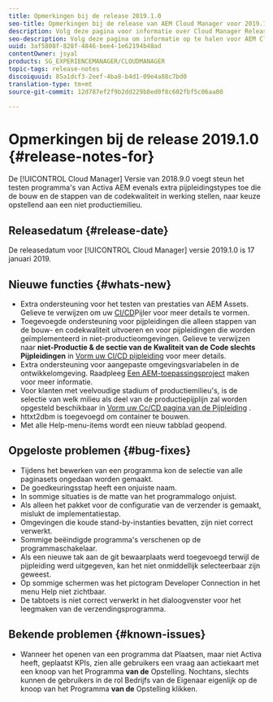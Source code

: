 ```yaml
---
title: Opmerkingen bij de release 2019.1.0
seo-title: Opmerkingen bij de release van AEM Cloud Manager voor 2019.1.0
description: Volg deze pagina voor informatie over Cloud Manager Release 2019.1.0.
seo-description: Volg deze pagina om informatie op te halen voor AEM Cloud Manager Release 2019.1.0.
uuid: 3af5808f-828f-4846-bee4-1e62194b48ad
contentOwner: jsyal
products: SG_EXPERIENCEMANAGER/CLOUDMANAGER
topic-tags: release-notes
discoiquuid: 85a1dcf3-2eef-4ba8-b4d1-09e4a88c7bd0
translation-type: tm+mt
source-git-commit: 12d787ef2f9b2dd229b8ed0f8c602fbf5c06aa80

---
```



# Opmerkingen bij de release 2019.1.0 {#release-notes-for}

De [!UICONTROL Cloud Manager] Versie van 2018.9.0 voegt steun het testen programma&#39;s van Activa AEM evenals extra pijpleidingstypes toe die de bouw en de stappen van de codekwaliteit in werking stellen, naar keuze opstellend aan een niet productiemilieu.

## Releasedatum {#release-date}

De releasedatum voor [!UICONTROL Cloud Manager] versie 2019.1.0 is 17 januari 2019.

## Nieuwe functies {#whats-new}

* Extra ondersteuning voor het testen van prestaties van AEM Assets. Gelieve te verwijzen om uw [CI/CD](configuring-pipeline.md)Pijler voor meer details te vormen.
* Toegevoegde ondersteuning voor pijpleidingen die alleen stappen van de bouw- en codekwaliteit uitvoeren en voor pijpleidingen die worden geïmplementeerd in niet-productieomgevingen. Gelieve te verwijzen naar **niet-Productie &amp; de sectie van de Kwaliteit van de Code slechts Pijpleidingen** in [Vorm uw CI/CD pijpleiding](configuring-pipeline.md) voor meer details.
* Extra ondersteuning voor aangepaste omgevingsvariabelen in de ontwikkelomgeving. Raadpleeg [Een AEM-toepassingsproject](create-an-application-project.md) maken voor meer informatie.
* Voor klanten met veelvoudige stadium of productiemilieu&#39;s, is de selectie van welk milieu als deel van de productiepijplijn zal worden opgesteld beschikbaar in [Vorm uw Cc/CD pagina van de Pijpleiding](configuring-pipeline.md) .
* httxt2dbm is toegevoegd om container te bouwen.
* Met alle Help-menu-items wordt een nieuw tabblad geopend.

## Opgeloste problemen {#bug-fixes}

* Tijdens het bewerken van een programma kon de selectie van alle paginasets ongedaan worden gemaakt.
* De goedkeuringsstap heeft een onjuiste naam.
* In sommige situaties is de matte van het programmalogo onjuist.
* Als alleen het pakket voor de configuratie van de verzender is gemaakt, mislukt de implementatiestap.
* Omgevingen die koude stand-by-instanties bevatten, zijn niet correct verwerkt.
* Sommige beëindigde programma&#39;s verschenen op de programmaschakelaar.
* Als een nieuwe tak aan de git bewaarplaats werd toegevoegd terwijl de pijpleiding werd uitgegeven, kan het niet onmiddellijk selecteerbaar zijn geweest.
* Op sommige schermen was het pictogram Developer Connection in het menu Help niet zichtbaar.
* De tabtoets is niet correct verwerkt in het dialoogvenster voor het leegmaken van de verzendingsprogramma.

## Bekende problemen {#known-issues}

* Wanneer het openen van een programma dat Plaatsen, maar niet Activa heeft, geplaatst KPIs, zien alle gebruikers een vraag aan actiekaart met een knoop van het Programma **van de** Opstelling. Nochtans, slechts kunnen de gebruikers in de rol Bedrijfs van de Eigenaar eigenlijk op de knoop van het Programma **van de** Opstelling klikken.